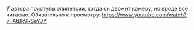 У автора приступы эпилепсии, когда он держит камеру, но вроде все читаемо.
Обязательно к просмотру: https://www.youtube.com/watch?v=AtBk9RSeYJY
